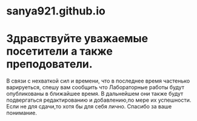 # sanya921.github.io

# Здравствуйте уважаемые посетители а также преподователи.
В связи с нехваткой сил и времени, что в последнее время частенько варируеться, спешу вам сообщить что Лабораторные работы будут опубликованы в ближайшее время.
В дальнейшем они также будут подвергаться редактированию и добавлению,по мере их успешности. Если не для сдачи,то хотя бы для себя лично.
Спасибо за ваше понимание.

